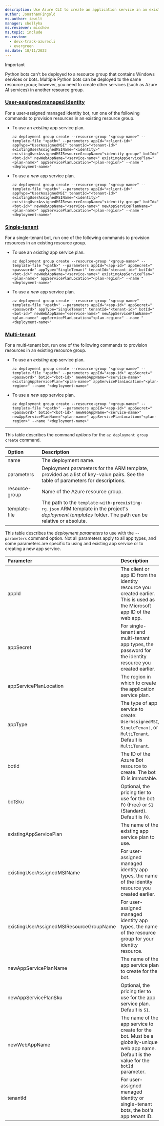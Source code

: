 ```yaml
---
description: Use Azure CLI to create an application service in an existing resource group.
author: JonathanFingold
ms.author: iawilt
manager: shellyha
ms.reviewer: micchow
ms.topic: include
ms.custom:
  - devx-track-azurecli
  - evergreen
ms.date: 10/11/2022
---
```


> [!IMPORTANT]
> Python bots can't be deployed to a resource group that contains Windows services or bots.
> Multiple Python bots can be deployed to the same resource group; however, you need to create other services (such as Azure AI services) in another resource group.

### [User-assigned managed identity](#tab/userassigned)

For a user-assigned managed identity bot, run one of the following commands to provision resources in an existing resource group.

- To use an _existing_ app service plan.

  ```azurecli
  az deployment group create --resource-group "<group-name>" --template-file "<path>" --parameters appId="<client-id>" appType="UserAssignedMSI" tenantId="<tenant-id>" existingUserAssignedMSIName="<identity>" existingUserAssignedMSIResourceGroupName="<identity-group>" botId="<bot-id>" newWebAppName="<service-name>" existingAppServicePlan="<plan-name>" appServicePlanLocation="<plan-region>" --name "<deployment-name>"
  ```

- To use a _new_ app service plan.

  ```azurecli
  az deployment group create --resource-group "<group-name>" --template-file "<path>" --parameters appId="<client-id>" appType="UserAssignedMSI" tenantId="<tenant-id>" existingUserAssignedMSIName="<identity>" existingUserAssignedMSIResourceGroupName="<identity-group>" botId="<bot-id>" newWebAppName="<service-name>" newAppServicePlanName="<plan-name>" appServicePlanLocation="<plan-region>" --name "<deployment-name>"
  ```

### [Single-tenant](#tab/singletenant)

For a single-tenant bot, run one of the following commands to provision resources in an existing resource group.

- To use an _existing_ app service plan.

  ```azurecli
  az deployment group create --resource-group "<group-name>" --template-file "<path>" --parameters appId="<app-id>" appSecret="<password>" appType="SingleTenant" tenantId="<tenant-id>" botId="<bot-id>" newWebAppName="<service-name>" existingAppServicePlan="<plan-name>" appServicePlanLocation="<plan-region>" --name "<deployment-name>"
  ```

- To use a _new_ app service plan.

  ```azurecli
  az deployment group create --resource-group "<group-name>" --template-file "<path>" --parameters appId="<app-id>" appSecret="<password>" appType="SingleTenant" tenantId="<tenant-id>" botId="<bot-id>" newWebAppName="<service-name>" newAppServicePlanName="<plan-name>" appServicePlanLocation="<plan-region>" --name "<deployment-name>"
  ```

### [Multi-tenant](#tab/multitenant)

For a multi-tenant bot, run one of the following commands to provision resources in an existing resource group.

- To use an _existing_ app service plan.

  ```azurecli
  az deployment group create --resource-group "<group-name>" --template-file "<path>" --parameters appId="<app-id>" appSecret="<password>" botId="<bot-id>" newWebAppName="<service-name>" existingAppServicePlan="<plan-name>" appServicePlanLocation="<plan-region>" --name "<deployment-name>"
  ```

- To use a _new_ app service plan.

  ```azurecli
  az deployment group create --resource-group "<group-name>" --template-file "<path>" --parameters appId="<app-id>" appSecret="<password>" botId="<bot-id>" newWebAppName="<service-name>" newAppServicePlanName="<plan-name>" appServicePlanLocation="<plan-region>" --name "<deployment-name>"
  ```

---

This table describes the command _options_ for the `az deployment group create` command.

| Option         | Description                                                                                                                                            |
|:---------------|:-------------------------------------------------------------------------------------------------------------------------------------------------------|
| name           | The deployment name.                                                                                                                                   |
| parameters     | Deployment parameters for the ARM template, provided as a list of key-value pairs. See the table of parameters for descriptions.                       |
| resource-group | Name of the Azure resource group.                                                                                                                      |
| template-file  | The path to the `template-with-preexisting-rg.json` ARM template in the project's _deployment templates_ folder. The path can be relative or absolute. |

This table describes the _deployment parameters_ to use with the `--parameters` command option.
Not all parameters apply to all app types, and some parameters are specific to using and existing app service or to creating a new app service.

| Parameter | Description |
|:-|:-|
| appId | The client or app ID from the identity resource you created earlier. This is used as the Microsoft app ID of the web app. |
| appSecret | For single-tenant and multi-tenant app types, the password for the identity resource you created earlier. |
| appServicePlanLocation | The region in which to create the application service plan. |
| appType | The type of app service to create: `UserAssignedMSI`, `SingleTenant`, or `MultiTenant`. Default is `MultiTenant`. |
| botId | The ID of the Azure Bot resource to create. The bot ID is immutable. |
| botSku | Optional, the pricing tier to use for the bot: `F0` (Free) or `S1` (Standard). Default is `F0`. |
| existingAppServicePlan | The name of the existing app service plan to use. |
| existingUserAssignedMSIName | For user-assigned managed identity app types, the name of the identity resource you created earlier. |
| existingUserAssignedMSIResourceGroupName | For user-assigned managed identity app types, the name of the resource group for your identity resource. |
| newAppServicePlanName | The name of the app service plan to create for the bot. |
| newAppServicePlanSku | Optional, the pricing tier to use for the app service plan. Default is `S1`. |
| newWebAppName | The name of the app service to create for the bot. Must be a globally-unique web app name. Default is the value for the `botId` parameter. |
| tenantId | For user-assigned managed identity or single-tenant bots, the bot's app tenant ID. |
